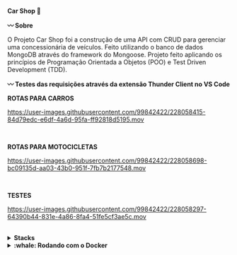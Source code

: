 <strong>Car Shop :car: </strong>

<strong>:wavy_dash: Sobre</strong>

O Projeto Car Shop foi a construção de uma API com CRUD para gerenciar uma concessionária de veículos. Feito utilizando o banco de dados MongoDB através do framework do Mongoose. Projeto feito aplicando os princípios de Programação Orientada a Objetos (POO) e Test Driven Development (TDD).

<strong>:wavy_dash: Testes das requisições através da extensão Thunder Client no VS Code</strong>

<strong>ROTAS PARA CARROS </strong>

https://user-images.githubusercontent.com/99842422/228058415-84d79edc-e6df-4a6d-95fa-ff92818d5195.mov

<br />

<strong>ROTAS PARA MOTOCICLETAS </strong>

https://user-images.githubusercontent.com/99842422/228058698-bc09135d-aa03-43b0-951f-7fb7b2177548.mov

<br />

<strong>TESTES </strong>

https://user-images.githubusercontent.com/99842422/228058297-64390b44-831e-4a86-8fa4-51fe5cf3ae5c.mov

<br />

<details>
  <summary><strong> Stacks </strong></summary><br />

  * Node JS
  * Typescript
  * Express
  * MongoDB
  * Mongoose
  * Docker
  * Mocha + Chai + Sinon

</details>

<details>
<summary><strong>:whale: Rodando com o Docker</strong></summary><br />

Obs: O seu docker-compose precisa estar na versão 1.29 ou superior.
 
Clone o repositório:
```bash
git clone git@github.com:layanenu/car-shop.git
```

Entre no diretório car-shop:
```bash
cd car-shop
```
  
Suba a orquestração de containers:
```bash
docker-compose up -d
```
  
A aplicação poderá ser acessada através de:
```bash
localhost:3001
```
  
</details>
